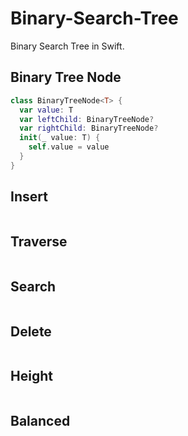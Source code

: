 # Binary-Search-Tree

Binary Search Tree in Swift.

## Binary Tree Node 

```swift 
class BinaryTreeNode<T> {
  var value: T
  var leftChild: BinaryTreeNode?
  var rightChild: BinaryTreeNode?
  init(_ value: T) {
    self.value = value
  }
}
```

## Insert 

```swift 
```

## Traverse

```swift 
```

## Search 

```swift 
```

## Delete 

```swift 
```

## Height

```swift 
```

## Balanced 

```swift 
```

